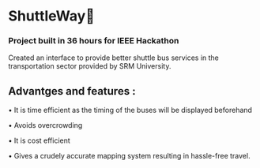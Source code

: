 # ShuttleWay🚌
### Project built in 36 hours for IEEE Hackathon
Created an interface to provide better shuttle bus services in the transportation sector provided by SRM University.

## Advantges and features :
•	It is time efficient as the timing of the buses will be displayed beforehand

•	Avoids overcrowding

•	It is cost efficient

•	Gives a crudely accurate mapping system resulting in hassle-free travel. 




